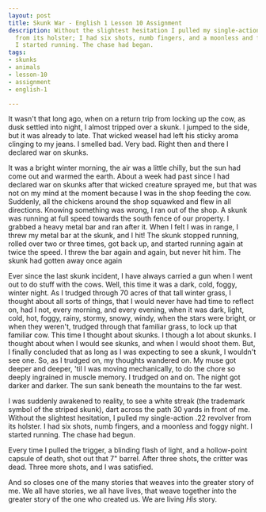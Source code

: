 ```yaml
---
layout: post
title: Skunk War - English 1 Lesson 10 Assignment
description: Without the slightest hesitation I pulled my single-action .22 revolver
  from its holster; I had six shots, numb fingers, and a moonless and foggy night.
  I started running. The chase had began.
tags:
- skunks
- animals
- lesson-10
- assignment
- english-1

---
```

It wasn't that long ago, when on a return trip from locking up the cow, as dusk settled into night, I almost tripped over a skunk. I jumped to the side, but it was already to late. That wicked weasel had left his sticky aroma clinging to my jeans. I smelled bad. Very bad. Right then and there I declared war on skunks.

It was a bright winter morning, the air was a little chilly, but the sun had come out and warmed the earth. About a week had past since I had declared war on skunks after that wicked creature sprayed me, but that was not on my mind at the moment because I was in the shop feeding the cow. Suddenly, all the chickens around the shop squawked and flew in all directions. Knowing something was wrong, I ran out of the shop. A skunk was running at full speed towards the south fence of our property. I grabbed a heavy metal bar and ran after it. When I felt I was in range, I threw my metal bar at the skunk, and I hit! The skunk stopped running, rolled over two or three times, got back up, and started running again at twice the speed. I threw the bar again and again, but never hit him. The skunk had gotten away once again

Ever since the last skunk incident, I have always carried a gun when I went out to do stuff with the cows. Well, this time it was a dark, cold, foggy, winter night. As I trudged through 70 acres of that tall winter grass, I thought about all sorts of things, that I would never have had time to reflect on, had I not, every morning, and every evening, when it was dark, light, cold, hot, foggy, rainy, stormy, snowy, windy, when the stars were bright,  or when they weren't, trudged through that familiar grass, to lock up that familiar cow. This time I thought about skunks. I though a lot about skunks. I thought about when I would see skunks, and when I would shoot them. But, I finally concluded that as long as I was expecting to see a skunk, I wouldn't see one. So, as I trudged on, my thoughts wandered on. My muse got deeper and deeper, 'til I was moving mechanically, to do the chore so deeply ingrained in muscle memory. I trudged on and on. The night got darker and darker. The sun sank beneath the mountains to the far west.

I was suddenly awakened to reality, to see a white streak (the trademark symbol of the striped skunk), dart across the path 30 yards in front of me. Without the slightest hesitation, I pulled my single-action .22 revolver from its holster. I had six shots, numb fingers, and a moonless and foggy night. I started running. The chase had begun.

Every time I pulled the trigger, a blinding flash of light, and a hollow-point capsule of  death, shot out that 7" barrel. After three shots, the critter was dead. Three more shots, and I was satisfied.

And so closes one of the many stories that weaves into the greater story of me. We all have stories, we all have lives, that weave together into the greater story of the one who created us. We are living _His_ story.